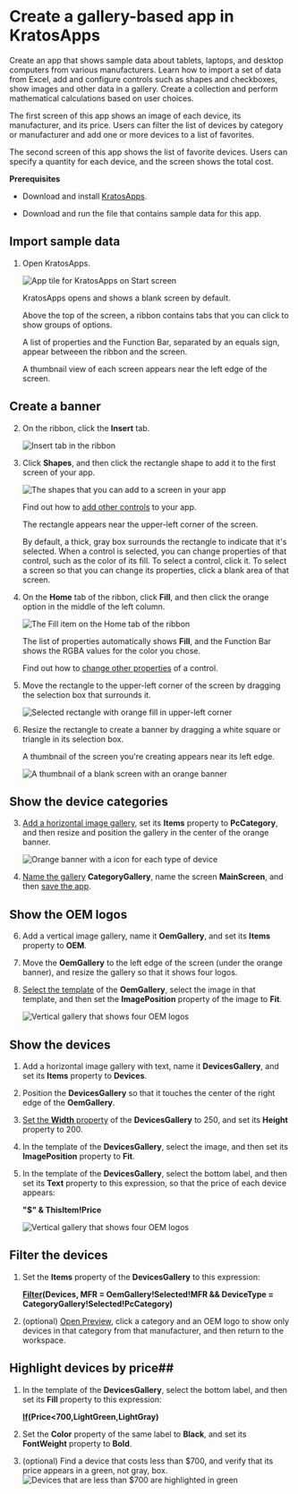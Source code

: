 <properties
	pageTitle="KratosApps tutorial: Show and select items in a gallery"
	description="Create an app in which users can browse, filter, and choose tablets and other devices and then review the total cost of their choices."
	services="kratosapps"
	authors="AFTOwen"
 />

# Create a gallery-based app in KratosApps #
Create an app that shows sample data about tablets, laptops, and desktop computers from various manufacturers. Learn how to import a set of data from Excel, add and configure controls such as shapes and checkboxes, show images and other data in a gallery. Create a collection and perform mathematical calculations based on user choices.

The first screen of this app shows an image of each device, its manufacturer, and its price. Users can filter the list of devices by category or manufacturer and add one or more devices to a list of favorites.

The second screen of this app shows the list of favorite devices. Users can specify a quantity for each device, and the screen shows the total cost.

**Prerequisites**

- Download and install [KratosApps](https://www.kratosapps.com/downloads).

- Download and run the file that contains sample data for this app.

## Import sample data
1. Open KratosApps.

	![App tile for KratosApps on Start screen](./media/kratosapps-tutorial-pcselector/app-tile.jpg)

	KratosApps opens and shows a blank screen by default.

	Above the top of the screen, a ribbon contains tabs that you can click to show groups of options.

	A list of properties and the Function Bar, separated by an equals sign, appear betweeen the ribbon and the screen.

	A thumbnail view of each screen appears near the left edge of the screen.
## Create a banner ##

2. On the ribbon, click the **Insert** tab.

	![Insert tab in the ribbon](./media/kratosapps-tutorial-pcselector/insert-tab.jpg)
3. Click **Shapes**, and then click the rectangle shape to add it to the first screen of your app.

	![The shapes that you can add to a screen in your app](./media/kratosapps-tutorial-pcselector/add-rectangle.jpg)

	Find out how to [add other controls](nameofffile.md) to your app.

	The rectangle appears near the upper-left corner of the screen.

	By default, a thick, gray box surrounds the rectangle to indicate that it's selected. When a control is selected, you can change properties of that control, such as the color of its fill. To select a control, click it. To select a screen so that you can change its properties, click a blank area of that screen.
4. On the **Home** tab of the ribbon, click **Fill**, and then click the orange option in the middle of the left column.

	![The Fill item on the Home tab of the ribbon](./media/kratosapps-tutorial-pcselector/fill-menu.jpg)

	The list of properties automatically shows **Fill**, and the Function Bar shows the RGBA values for the color you chose.
	
	Find out how to [change other properties](nameofffile.md) of a control.
5. Move the rectangle to the upper-left corner of the screen by dragging the selection box that surrounds it.
	
	![Selected rectangle with orange fill in upper-left corner](./media/kratosapps-tutorial-pcselector/rectangle-orange.jpg)

6. Resize the rectangle to create a banner by dragging a white square or triangle in its selection box.
	
	A thumbnail of the screen you're creating appears near its left edge.

	![A thumbnail of a blank screen with an orange banner](./media/kratosapps-tutorial-pcselector/banner-thumbnail.jpg)
## Show the device categories ##

3. [Add a horizontal image gallery](nameoffile.md), set its **Items** property to **PcCategory**, and then resize and position the gallery in the center of the orange banner.

	![Orange banner with a icon for each type of device](./media/kratosapps-tutorial-pcselector/category-gallery.jpg)
4. [Name the gallery](nameoffile.md) **CategoryGallery**, name the screen **MainScreen**, and then [save the app](nameoffile.md).

## Show the OEM logos ##
6. Add a vertical image gallery, name it **OemGallery**, and set its **Items** property to **OEM**.
7. Move the **OemGallery** to the left edge of the screen (under the orange banner), and resize the gallery so that it shows four logos.
8. [Select the template](nameoffile.md) of the **OemGallery**, select the image in that template, and then set the **ImagePosition** property of the image to **Fit**.

	![Vertical gallery that shows four OEM logos](./media/kratosapps-tutorial-pcselector/oem-gallery.jpg)

## Show the devices ##
1. Add a horizontal image gallery with text, name it **DevicesGallery**, and set its **Items** property to **Devices**.
2. Position the **DevicesGallery** so that it touches the center of the right edge of the **OemGallery**.
3. [Set the **Width** property](nameoffile.md) of the **DevicesGallery** to 250, and set its **Height** property to 200.
3. In the template of the **DevicesGallery**, select the image, and then set its **ImagePosition** property to **Fit**.
4. In the template of the **DevicesGallery**, select the bottom label, and then set its **Text** property to this expression, so that the price of each device appears:

	**"$" & ThisItem!Price**

	![Vertical gallery that shows four OEM logos](./media/kratosapps-tutorial-pcselector/device-gallery.jpg)

## Filter the devices ##
1. Set the **Items** property of the **DevicesGallery** to this expression:

	**[Filter](nameoffile.md)(Devices, MFR = OemGallery!Selected!MFR && DeviceType = CategoryGallery!Selected!PcCategory)**

2. (optional) [Open Preview](nameoffile.md), click a category and an OEM logo to show only devices in that category from that manufacturer, and then return to the workspace.


## Highlight devices by price##
1. In the template of the **DevicesGallery**, select the bottom label, and then set its **Fill** property to this expression:

	**[If](nameoffile.md)(Price<700,LightGreen,LightGray)**
2. Set the **Color** property of the same label to **Black**, and set its **FontWeight** property to **Bold**.
3. (optional) Find a device that costs less than $700, and verify that its price appears in a green, not gray, box.
	![Devices that are less than $700 are highlighted in green](./media/kratosapps-tutorial-pcselector/price-highlight.jpg)
